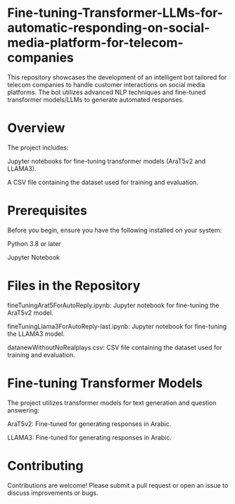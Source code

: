 # Fine-tuning-Transformer-LLMs-for-automatic-responding-on-social-media-platform-for-telecom-companies

This repository showcases the development of an intelligent bot tailored for telecom companies to handle customer interactions on social media platforms. The bot utilizes advanced NLP techniques and fine-tuned transformer models/LLMs to generate automated responses.


# Overview

The project includes:

Jupyter notebooks for fine-tuning transformer models (AraT5v2 and LLAMA3).

A CSV file containing the dataset used for training and evaluation.


# Prerequisites

Before you begin, ensure you have the following installed on your system:

Python 3.8 or later

Jupyter Notebook


# Files in the Repository

fineTuningArat5ForAutoReply.ipynb: Jupyter notebook for fine-tuning the AraT5v2 model.

fineTuningLlama3ForAutoReply-last.ipynb: Jupyter notebook for fine-tuning the LLAMA3 model.

datanewWithoutNoRealplays.csv: CSV file containing the dataset used for training and evaluation.


# Fine-tuning Transformer Models

The project utilizes transformer models for text generation and question answering:

AraT5v2: Fine-tuned for generating responses in Arabic.

LLAMA3: Fine-tuned for generating responses in Arabic.


# Contributing

Contributions are welcome! Please submit a pull request or open an issue to discuss improvements or bugs.
